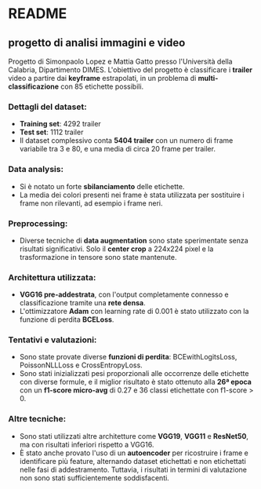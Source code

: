 # README

## **progetto di analisi immagini e video** 
Progetto di Simonpaolo Lopez e Mattia Gatto presso l'Università della Calabria, Dipartimento DIMES. L'obiettivo del progetto è classificare i **trailer** video a partire dai **keyframe** estrapolati, in un problema di **multi-classificazione** con 85 etichette possibili.

### Dettagli del dataset:
- **Training set**: 4292 trailer
- **Test set**: 1112 trailer
- Il dataset complessivo conta **5404 trailer** con un numero di frame variabile tra 3 e 80, e una media di circa 20 frame per trailer.

### Data analysis:
- Si è notato un forte **sbilanciamento** delle etichette.
- La media dei colori presenti nei frame è stata utilizzata per sostituire i frame non rilevanti, ad esempio i frame neri.

### Preprocessing:
- Diverse tecniche di **data augmentation** sono state sperimentate senza risultati significativi. Solo il **center crop** a 224x224 pixel e la trasformazione in tensore sono state mantenute.
  
### Architettura utilizzata:
- **VGG16 pre-addestrata**, con l'output completamente connesso e classificazione tramite una **rete densa**.
- L'ottimizzatore **Adam** con learning rate di 0.001 è stato utilizzato con la funzione di perdita **BCELoss**.
  
### Tentativi e valutazioni:
- Sono state provate diverse **funzioni di perdita**: BCEwithLogitsLoss, PoissonNLLLoss e CrossEntropyLoss.
- Sono stati inizializzati pesi proporzionali alle occorrenze delle etichette con diverse formule, e il miglior risultato è stato ottenuto alla **26ª epoca** con un **f1-score micro-avg** di 0.27 e 36 classi etichettate con f1-score > 0.

### Altre tecniche:
- Sono stati utilizzati altre architetture come **VGG19**, **VGG11** e **ResNet50**, ma con risultati inferiori rispetto a VGG16.
- È stato anche provato l'uso di un **autoencoder** per ricostruire i frame e identificare più feature, alternando dataset etichettati e non etichettati nelle fasi di addestramento. Tuttavia, i risultati in termini di valutazione non sono stati sufficientemente soddisfacenti. 
